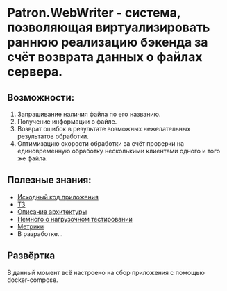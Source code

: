 # Patron.WebWriter - система, позволяющая виртуализировать раннюю реализацию бэкенда за счёт возврата данных о файлах сервера.

## Возможности:

1) Запрашивание наличия файла по его названию.
2) Получение информации о файле.
3) Возврат ошибок в результате возможных нежелательных результатов обработки.
4) Оптимизацию скорости обработки за счёт проверки на единовременную обработку несколькими клиентами одного и того же файла.

## Полезные знания:
+ [Исходный код приложения](https://github.com/QviNSteN/Patron.WebWriter)
+ [ТЗ](https://github.com/QviNSteN/Patron.WebWriter/blob/master/wiki/tz.md#%D1%82%D0%B5%D1%85%D0%BD%D0%B8%D1%87%D0%B5%D1%81%D0%BA%D0%BE%D0%B5-%D0%B7%D0%B0%D0%B4%D0%B0%D0%BD%D0%B8%D0%B5)
+ [Описание архитектуры](https://github.com/QviNSteN/Patron.WebWriter/blob/master/wiki/architecture.md#%D0%B8%D0%BD%D1%84%D0%BE%D1%80%D0%BC%D0%B0%D1%86%D0%B8%D1%8F-%D0%BE%D0%B1-%D0%B0%D1%80%D1%85%D0%B8%D1%82%D0%B5%D0%BA%D1%82%D1%83%D1%80%D0%B5-%D0%BF%D1%80%D0%B8%D0%BB%D0%BE%D0%B6%D0%B5%D0%BD%D0%B8%D1%8F-%D0%B8-%D0%BF%D0%BE%D0%B4%D0%BA%D0%BB%D1%8E%D1%87%D0%B5%D0%BD%D0%BD%D1%8B%D1%85-%D0%B1%D0%B8%D0%B1%D0%BB%D0%B8%D0%BE%D1%82%D0%B5%D0%BA)
+ [Немного о нагрузочном тестировании](https://github.com/QviNSteN/Patron.WebWriter/blob/master/wiki/hard-testing.md#%D0%BC%D1%8B%D1%81%D0%BB%D0%B8-%D0%BF%D0%BE-%D0%BF%D0%BE%D0%B2%D0%BE%D0%B4%D1%83-%D0%BD%D0%B0%D0%B3%D1%80%D1%83%D0%B7%D0%BE%D1%87%D0%BD%D0%BE%D0%B3%D0%BE-%D1%82%D0%B5%D1%81%D1%82%D0%B8%D1%80%D0%BE%D0%B2%D0%B0%D0%BD%D0%B8%D1%8F)
+ [Метрики](https://github.com/QviNSteN/Patron.WebWriter/blob/master/wiki/metrics.md#%D0%BC%D0%B5%D1%82%D1%80%D0%B8%D0%BA%D0%B8-%D0%B8-%D0%B4%D0%BE%D0%BF-%D0%BD%D0%B0%D1%81%D1%82%D1%80%D0%BE%D0%B9%D0%BA%D0%B8)
+ В разработке...

## Развёртка

В данный момент всё настроено на сбор приложения с помощью docker-compose.

